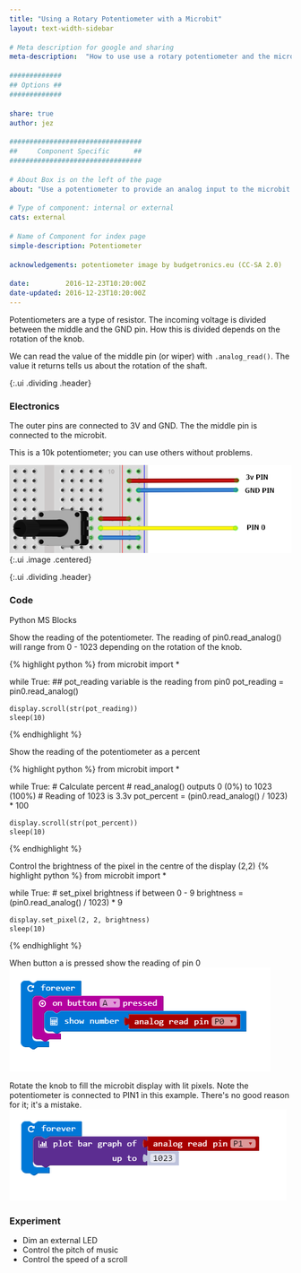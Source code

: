 ```yaml
---
title: "Using a Rotary Potentiometer with a Microbit"
layout: text-width-sidebar

# Meta description for google and sharing
meta-description:  "How to use use a rotary potentiometer and the microbit. Use a pot to fade an LED or alter the pitch of a note."

#############
## Options ##
#############

share: true
author: jez

#################################
##     Component Specific      ##
#################################

# About Box is on the left of the page
about: "Use a potentiometer to provide an analog input to the microbit."

# Type of component: internal or external
cats: external

# Name of Component for index page
simple-description: Potentiometer

acknowledgements: potentiometer image by budgetronics.eu (CC-SA 2.0)

date:         2016-12-23T10:20:00Z
date-updated: 2016-12-23T10:20:00Z
---
```


Potentiometers are a type of resistor. The incoming voltage is divided between the middle and the GND pin. How this is divided depends on the rotation of the knob.

We can read the value of the middle pin (or wiper) with `.analog_read()`. The value it returns tells us about the rotation of the shaft.

{:.ui .dividing .header}
### Electronics

The outer pins are connected to 3V and GND. The the middle pin is connected to the microbit.

This is a 10k potentiometer; you can use others without problems.

![diagram of potentiometer circuit in the microbit](images/potentiometer-circuit.png){:.ui .image .centered}

{:.ui .dividing .header}
### Code


<div class="ui top attached tabular menu">
  <a class="item active" data-tab="first">Python</a>
  <a class="item" data-tab="second">MS Blocks</a>
</div>
<div class="ui bottom attached tab segment active" data-tab="first">

Show the reading of the potentiometer. The reading of pin0.read_analog() will range from 0 - 1023 depending on the rotation of the knob.

{% highlight python %}
from microbit import *

while True:
	## pot_reading variable is the reading from pin0
    pot_reading = pin0.read_analog()

    display.scroll(str(pot_reading))
    sleep(10)

{% endhighlight %}

Show the reading of the potentiometer as a percent

{% highlight python %}
from microbit import *

while True:
	# Calculate percent
	# read_analog() outputs 0 (0%) to 1023 (100%)
	# Reading of 1023 is 3.3v
	pot_percent = (pin0.read_analog() / 1023) * 100

	display.scroll(str(pot_percent))
	sleep(10)

{% endhighlight %}



Control the brightness of the pixel in the centre of the display (2,2)
{% highlight python %}
from microbit import *

while True:
	# set_pixel brightness if between 0 - 9
	brightness = (pin0.read_analog() / 1023) * 9

	display.set_pixel(2, 2, brightness)
	sleep(10)

{% endhighlight %}


</div>

<div class="ui bottom attached tab segment" data-tab="second">

When button a is pressed show the reading of pin 0
<img src="images/potentiometer-pxt.png" class="ui image">

Rotate the knob to fill the microbit display with lit pixels. Note the potentiometer is connected to PIN1 in this example. There's no good reason for it; it's a mistake.
<img src="images/potentiometer-pxt-2.png" class="ui image">

</div>

### Experiment
* Dim an external LED
* Control the pitch of music
* Control the speed of a scroll
